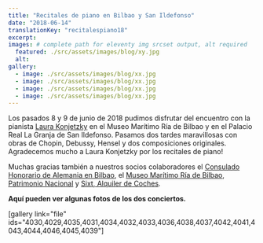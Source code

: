 ```yaml
---
title: "Recitales de piano en Bilbao y San Ildefonso"
date: "2018-06-14"
translationKey: "recitalespiano18"
excerpt:
images: # complete path for eleventy img srcset output, alt required
  featured: ./src/assets/images/blog/xy.jpg
  alt:
gallery:
  - image: ./src/assets/images/blog/xx.jpg
  - image: ./src/assets/images/blog/xx.jpg
  - image: ./src/assets/images/blog/xx.jpg
  - image: ./src/assets/images/blog/xx.jpg
---
```


Los pasados 8 y 9 de junio de 2018 pudimos disfrutar del encuentro con la pianista [Laura Konjetzky](http://www.laurakonjetzky.com/) en el Museo Marítimo Ría de Bilbao y en el Palacio Real La Granja de San Ildefonso. Pasamos dos tardes maravillosas con obras de Chopin, Debussy, Hensel y dos composiciones originales. Agradecemos mucho a Laura Konjetzky por los recitales de piano!

Muchas gracias también a nuestros socios colaboradores el [Consulado Honorario de Alemania en Bilbao](https://spanien.diplo.de/es-de/-/1994986), el [Museo Marítimo Ría de Bilbao](http://www.museomaritimobilbao.eus), [Patrimonio Nacional](http://www.patrimonionacional.es/) y [Sixt, Alquiler de Coches](https://www.sixt.es/).

**Aquí pueden ver algunas fotos de los dos conciertos.**

\[gallery link="file" ids="4030,4029,4035,4031,4034,4032,4033,4036,4038,4037,4042,4041,4043,4044,4046,4045,4039"\]
